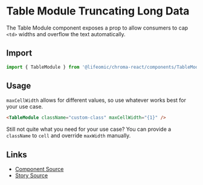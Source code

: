 # Table Module Truncating Long Data

The Table Module component exposes a prop to allow consumers to cap `<td>`
widths and overflow the text automatically.

<!-- STORY -->

## Import

```js
import { TableModule } from '@lifeomic/chroma-react/components/TableModule';
```

## Usage

`maxCellWidth` allows for different values, so use whatever works best for your
use case.

```html
<TableModule className="custom-class" maxCellWidth="{1}" />
```

Still not quite what you need for your use case? You can provide a `className`
to `cell` and override `maxWidth` manually.

## Links

- [Component Source](https://github.com/lifeomic/chroma-react/blob/master/src/components/TableModule/TableModule.tsx)
- [Story Source](https://github.com/lifeomic/chroma-react/blob/master/stories/components/TableModule/TableModule.stories.tsx)
